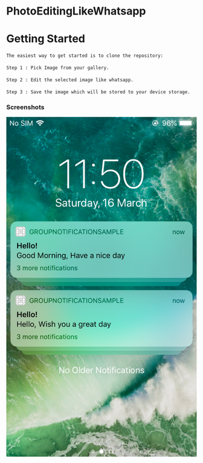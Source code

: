 # PhotoEditingLikeWhatsapp
		
# Getting Started

	The easiest way to get started is to clone the repository:
	
	Step 1 : Pick Image from your gallery.
	
	Step 2 : Edit the selected image like whatsapp.

	Step 3 : Save the image which will be stored to your device storage.
	
### Screenshots

![Alt text](https://github.com/sparkouttech/GroupNotificationsample/blob/master/IMG_2719.PNG "Login")
